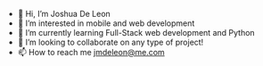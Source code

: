 - 👋 Hi, I’m Joshua De Leon
- 👀 I’m interested in mobile and web development
- 🌱 I’m currently learning Full-Stack web development and Python 
- 💞️ I’m looking to collaborate on any type of project!
- 📫 How to reach me jmdeleon@me.com

<!---
jxvenDeleon/jxvenDeleon is a ✨ special ✨ repository because its `README.md` (this file) appears on your GitHub profile.
You can click the Preview link to take a look at your changes.
--->
